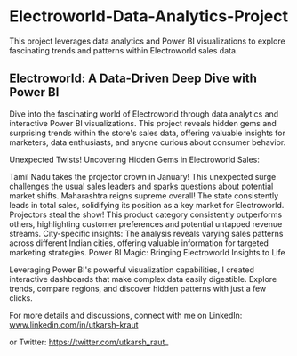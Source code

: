 # Electroworld-Data-Analytics-Project
This project leverages data analytics and Power BI visualizations to explore fascinating trends and patterns within Electroworld sales data.

## Electroworld: A Data-Driven Deep Dive with Power BI

Dive into the fascinating world of Electroworld through data analytics and interactive Power BI visualizations. This project reveals hidden gems and surprising trends within the store's sales data, offering valuable insights for marketers, data enthusiasts, and anyone curious about consumer behavior.

Unexpected Twists! Uncovering Hidden Gems in Electroworld Sales:

Tamil Nadu takes the projector crown in January! This unexpected surge challenges the usual sales leaders and sparks questions about potential market shifts.
Maharashtra reigns supreme overall! The state consistently leads in total sales, solidifying its position as a key market for Electroworld.
Projectors steal the show! This product category consistently outperforms others, highlighting customer preferences and potential untapped revenue streams.
City-specific insights: The analysis reveals varying sales patterns across different Indian cities, offering valuable information for targeted marketing strategies.
Power BI Magic: Bringing Electroworld Insights to Life

Leveraging Power BI's powerful visualization capabilities, I created interactive dashboards that make complex data easily digestible. Explore trends, compare regions, and discover hidden patterns with just a few clicks.

For more details and discussions, connect with me on LinkedIn: www.linkedin.com/in/utkarsh-kraut

 or Twitter: https://twitter.com/utkarsh_raut_
